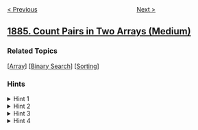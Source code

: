 <!--|This file generated by command(leetcode description); DO NOT EDIT.    |-->
<!--+----------------------------------------------------------------------+-->
<!--|@author    awesee <openset.wang@gmail.com>                           |-->
<!--|@link      https://github.com/awesee                                 |-->
<!--|@home      https://github.com/awesee/leetcode                        |-->
<!--+----------------------------------------------------------------------+-->

[< Previous](../egg-drop-with-2-eggs-and-n-floors "Egg Drop With 2 Eggs and N Floors")
　　　　　　　　　　　　　　　　
[Next >](../determine-whether-matrix-can-be-obtained-by-rotation "Determine Whether Matrix Can Be Obtained By Rotation")

## [1885. Count Pairs in Two Arrays (Medium)](https://leetcode.com/problems/count-pairs-in-two-arrays "")



### Related Topics
  [[Array](../../tag/array/README.md)]
  [[Binary Search](../../tag/binary-search/README.md)]
  [[Sorting](../../tag/sorting/README.md)]

### Hints
<details>
<summary>Hint 1</summary>
We can write it as nums1[i] - nums2[i] > nums2[j] - nums1[j] instead of nums1[i] + nums1[j] > nums2[i] + nums2[j].
</details>

<details>
<summary>Hint 2</summary>
Store nums1[idx] - nums2[idx] in a data structure.
</details>

<details>
<summary>Hint 3</summary>
Store nums2[idx] - nums1[idx] in a different data structure.
</details>

<details>
<summary>Hint 4</summary>
For each integer in the first data structure, count the number of the strictly smaller integers in the second data structure with a larger index in the original array.
</details>
